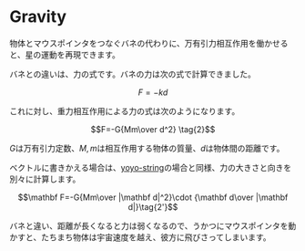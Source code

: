 # Gravity

物体とマウスポインタをつなぐバネの代わりに、万有引力相互作用を働かせると、星の運動を再現できます。

バネとの違いは、力の式です。バネの力は次の式で計算できました。

$$F=-k d\tag{1}$$

これに対し、重力相互作用による力の式は次のようになります。

$$F=-G{Mm\over d^2} \tag{2}$$

$G$は万有引力定数、$M, m$は相互作用する物体の質量、$d$は物体間の距離です。

ベクトルに書きかえる場合は、[yoyo-string](../yoyo-string)の場合と同様、力の大きさと向きを別々に計算します。

$$\mathbf F=-G{Mm\over |\mathbf d|^2}\cdot {\mathbf d\over |\mathbf d|}\tag{2'}$$

バネと違い、距離が長くなると力は弱くなるので、うかつにマウスポインタを動かすと、たちまち物体は宇宙速度を越え、彼方に飛びさってしまいます。
